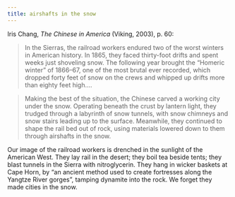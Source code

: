 ```yaml
---
title: airshafts in the snow
---
```

Iris Chang, *The Chinese in America* (Viking, 2003), p. 60:

> In the Sierras, the railroad workers endured two of the worst winters in American history. In 1865, they faced thirty-foot drifts and spent weeks just shoveling snow. The following year brought the “Homeric winter” of 1866–67, one of the most brutal ever recorded, which dropped forty feet of snow on the crews and whipped up drifts more than eighty feet high.…

> Making the best of the situation, the Chinese carved a working city under the snow. Operating beneath the crust by lantern light, they trudged through a labyrinth of snow tunnels, with snow chimneys and snow stairs leading up to the surface. Meanwhile, they continued to shape the rail bed out of rock, using materials lowered down to them through airshafts in the snow. 

Our image of the railroad workers is drenched in the sunlight of the American West. They lay rail in the desert; they boil tea beside tents; they blast tunnels in the Sierra with nitroglycerin. They hang in wicker baskets at Cape Horn, by “an ancient method used to create fortresses along the Yangtze River gorges”, tamping dynamite into the rock. We forget they made cities in the snow. 